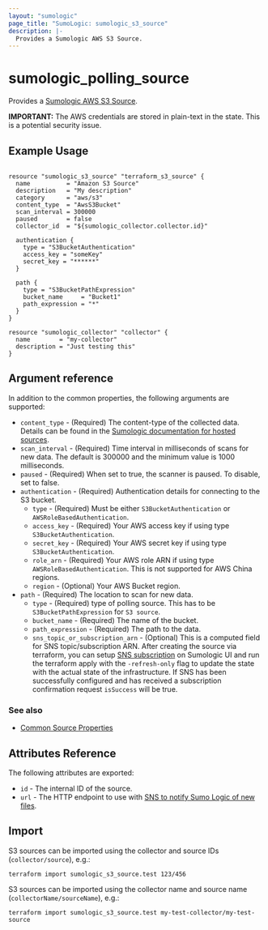 ```yaml
---
layout: "sumologic"
page_title: "SumoLogic: sumologic_s3_source"
description: |-
  Provides a Sumologic AWS S3 Source.
---
```


# sumologic_polling_source
Provides a [Sumologic AWS S3 Source][2].

__IMPORTANT:__ The AWS credentials are stored in plain-text in the state. This is a potential security issue.

## Example Usage
```hcl

resource "sumologic_s3_source" "terraform_s3_source" {
  name          = "Amazon S3 Source"
  description   = "My description"
  category      = "aws/s3"
  content_type  = "AwsS3Bucket"
  scan_interval = 300000
  paused        = false
  collector_id  = "${sumologic_collector.collector.id}"

  authentication {
    type = "S3BucketAuthentication"
    access_key = "someKey"
    secret_key = "******"
  }

  path {
    type = "S3BucketPathExpression"
    bucket_name     = "Bucket1"
    path_expression = "*"
  }
}

resource "sumologic_collector" "collector" {
  name        = "my-collector"
  description = "Just testing this"
}
```

## Argument reference

In addition to the common properties, the following arguments are supported:

 - `content_type` - (Required) The content-type of the collected data. Details can be found in the [Sumologic documentation for hosted sources][1].
 - `scan_interval` - (Required) Time interval in milliseconds of scans for new data. The default is 300000 and the minimum value is 1000 milliseconds.
 - `paused` - (Required) When set to true, the scanner is paused. To disable, set to false.
 - `authentication` - (Required) Authentication details for connecting to the S3 bucket.
     + `type` - (Required) Must be either `S3BucketAuthentication` or `AWSRoleBasedAuthentication`.
     + `access_key` - (Required) Your AWS access key if using type `S3BucketAuthentication`.
     + `secret_key` - (Required) Your AWS secret key if using type `S3BucketAuthentication`.
     + `role_arn` - (Required) Your AWS role ARN if using type `AWSRoleBasedAuthentication`. This is not supported for AWS China regions.
     + `region` - (Optional) Your AWS Bucket region.
 - `path` - (Required) The location to scan for new data.
     + `type` - (Required) type of polling source. This has to be `S3BucketPathExpression` for `S3 source`.
     + `bucket_name` - (Required) The name of the bucket. 
     + `path_expression` - (Required) The path to the data.
     + `sns_topic_or_subscription_arn` - (Optional) This is a computed field for SNS topic/subscription ARN. After creating the source via terraform, you can setup [SNS subscription][3] on Sumologic UI and run the terraform apply with the `-refresh-only` flag to update the state with the actual state of the infrastructure. If SNS has been successfully configured and has received a subscription confirmation request `isSuccess` will be true.

### See also
  * [Common Source Properties](https://github.com/SumoLogic/tree/master/website#common-source-properties)

## Attributes Reference
The following attributes are exported:

- `id` - The internal ID of the source.
- `url` - The HTTP endpoint to use with [SNS to notify Sumo Logic of new files](https://help.sumologic.com/03Send-Data/Sources/02Sources-for-Hosted-Collectors/Amazon-Web-Services/AWS-S3-Source#Set_up_SNS_in_AWS_(Optional)).

## Import
S3 sources can be imported using the collector and source IDs (`collector/source`), e.g.:

```hcl
terraform import sumologic_s3_source.test 123/456
```

S3 sources can be imported using the collector name and source name (`collectorName/sourceName`), e.g.:

```hcl
terraform import sumologic_s3_source.test my-test-collector/my-test-source
```

[1]: https://help.sumologic.com/Send_Data/Sources/03Use_JSON_to_Configure_Sources/JSON_Parameters_for_Hosted_Sources
[2]: https://help.sumologic.com/03Send-Data/Sources/02Sources-for-Hosted-Collectors/Amazon-Web-Services/AWS-S3-Source
[3]: https://help.sumologic.com/03Send-Data/Sources/02Sources-for-Hosted-Collectors/Amazon-Web-Services/AWS_Sources#set-up-sns-in-aws-highly-recommended
